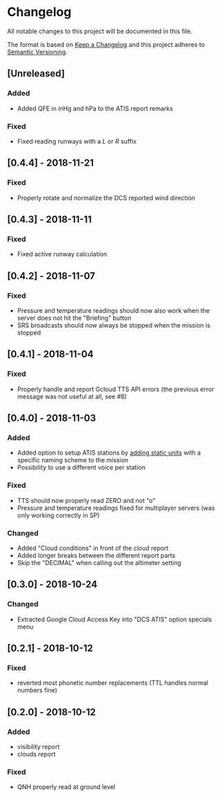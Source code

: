# Changelog
All notable changes to this project will be documented in this file.

The format is based on [Keep a Changelog](http://keepachangelog.com/en/1.0.0/)
and this project adheres to [Semantic Versioning](http://semver.org/spec/v2.0.0.html).

## [Unreleased]
### Added
- Added QFE in inHg and hPa to the ATIS report remarks

### Fixed
- Fixed reading runways with a _L_ or _R_ suffix

## [0.4.4] - 2018-11-21
### Fixed
- Properly rotate and normalize the DCS reported wind direction

## [0.4.3] - 2018-11-11
### Fixed
- Fixed active runway calculation

## [0.4.2] - 2018-11-07
### Fixed
- Pressure and temperature readings should now also work when the server does not hit the "Briefing" button
- SRS broadcasts should now always be stopped when the mission is stopped

## [0.4.1] - 2018-11-04
### Fixed
- Properly handle and report Gcloud TTS API errors (the previous error message was not useful at all, see #8)

## [0.4.0] - 2018-11-03
### Added
- Added option to setup ATIS stations by [adding static units](https://github.com/rkusa/DATIS#mission-setup) with a specific naming scheme to the mission
- Possibility to use a different voice per station

### Fixed
- TTS should now properly read ZERO and not "o"
- Pressure and temperature readings fixed for multiplayer servers (was only working correctly in SP)

### Changed
- Added "Cloud conditions" in front of the cloud report
- Added longer breaks between the different report parts
- Skip the "DECIMAL" when calling out the altimeter setting

## [0.3.0] - 2018-10-24
### Changed
- Extracted Google Cloud Access Key into "DCS ATIS" option specials menu

## [0.2.1] - 2018-10-12
### Fixed
- reverted most phonetic number replacements (TTL handles normal numbers fine)

## [0.2.0] - 2018-10-12
### Added
- visibility report
- clouds report

### Fixed
- QNH properly read at ground level
